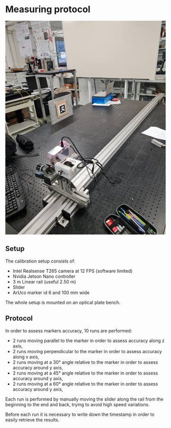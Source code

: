 # Measuring protocol

![Setup](./20231201_120150.jpg)

## Setup

The calibration setup consists of:

- Intel Realsense T265 camera at 12 FPS (software limited)
- Nvidia Jetson Nano controller
- 3 m Linear rail (useful 2.50 m)
- Slider
- ArUco marker id 6 and 100 mm wide

The whole setup is mounted on an optical plate bench.

## Protocol

In order to assess markers accuracy, 10 runs are performed:

- 2 runs moving parallel to the marker in order to assess accuracy along z axis,
- 2 runs moving perpendicular to the marker in order to assess accuracy along x axis,
- 2 runs moving at a 30° angle relative to the marker in order to assess accuracy around y axis,
- 2 runs moving at a 45° angle relative to the marker in order to assess accuracy around y axis,
- 2 runs moving at a 60° angle relative to the marker in order to assess accuracy around y axis,

Each run is performed by manually moving the slider along the rail from the beginning to the end and back, trying to avoid high speed variations.

Before each run it is necessary to write down the timestamp in order to easily retrieve the results.
